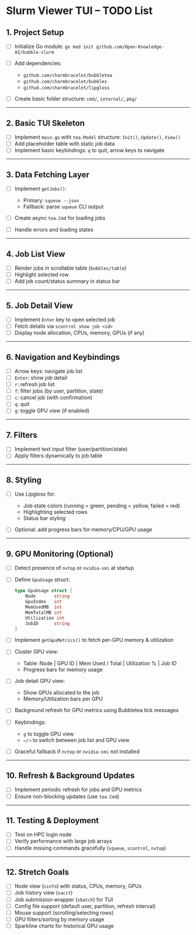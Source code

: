 # Slurm Viewer TUI – TODO List

## 1. Project Setup

* [ ] Initialize Go module: `go mod init github.com/Open-Knowledge-AI/bubble-slurm`
* [ ] Add dependencies:

  * `github.com/charmbracelet/bubbletea`
  * `github.com/charmbracelet/bubbles`
  * `github.com/charmbracelet/lipgloss`
* [ ] Create basic folder structure: `cmd/`, `internal/`, `pkg/`

---

## 2. Basic TUI Skeleton

* [ ] Implement `main.go` with `tea.Model` structure: `Init()`, `Update()`, `View()`
* [ ] Add placeholder table with static job data
* [ ] Implement basic keybindings: `q` to quit, arrow keys to navigate

---

## 3. Data Fetching Layer

* [ ] Implement `getJobs()`:

  * Primary: `squeue --json`
  * Fallback: parse `squeue` CLI output
* [ ] Create async `tea.Cmd` for loading jobs
* [ ] Handle errors and loading states

---

## 4. Job List View

* [ ] Render jobs in scrollable table (`bubbles/table`)
* [ ] Highlight selected row
* [ ] Add job count/status summary in status bar

---

## 5. Job Detail View

* [ ] Implement `Enter` key to open selected job
* [ ] Fetch details via `scontrol show job <id>`
* [ ] Display node allocation, CPUs, memory, GPUs (if any)

---

## 6. Navigation and Keybindings

* [ ] Arrow keys: navigate job list
* [ ] `Enter`: show job detail
* [ ] `r`: refresh job list
* [ ] `f`: filter jobs (by user, partition, state)
* [ ] `c`: cancel job (with confirmation)
* [ ] `q`: quit
* [ ] `g`: toggle GPU view (if enabled)

---

## 7. Filters

* [ ] Implement text input filter (user/partition/state)
* [ ] Apply filters dynamically to job table

---

## 8. Styling

* [ ] Use Lipgloss for:

  * Job state colors (running = green, pending = yellow, failed = red)
  * Highlighting selected rows
  * Status bar styling
* [ ] Optional: add progress bars for memory/CPU/GPU usage

---

## 9. GPU Monitoring (Optional)

* [ ] Detect presence of `nvtop` or `nvidia-smi` at startup
* [ ] Define `GpuUsage` struct:

  ```go
  type GpuUsage struct {
      Node       string
      GpuIndex   int
      MemUsedMB  int
      MemTotalMB int
      Utilization int
      JobID      string
  }
  ```
* [ ] Implement `getGpuMetrics()` to fetch per-GPU memory & utilization
* [ ] Cluster GPU view:

  * Table: Node | GPU ID | Mem Used / Total | Utilization % | Job ID
  * Progress bars for memory usage
* [ ] Job detail GPU view:

  * Show GPUs allocated to the job
  * Memory/Utilization bars per GPU
* [ ] Background refresh for GPU metrics using Bubbletea tick messages
* [ ] Keybindings:

  * `g` to toggle GPU view
  * `←/→` to switch between job list and GPU view
* [ ] Graceful fallback if `nvtop` or `nvidia-smi` not installed

---

## 10. Refresh & Background Updates

* [ ] Implement periodic refresh for jobs and GPU metrics
* [ ] Ensure non-blocking updates (use `tea.Cmd`)

---

## 11. Testing & Deployment

* [ ] Test on HPC login node
* [ ] Verify performance with large job arrays
* [ ] Handle missing commands gracefully (`squeue`, `scontrol`, `nvtop`)

---

## 12. Stretch Goals

* [ ] Node view (`sinfo`) with status, CPUs, memory, GPUs
* [ ] Job history view (`sacct`)
* [ ] Job submission wrapper (`sbatch`) for TUI
* [ ] Config file support (default user, partition, refresh interval)
* [ ] Mouse support (scrolling/selecting rows)
* [ ] GPU filters/sorting by memory usage
* [ ] Sparkline charts for historical GPU usage
